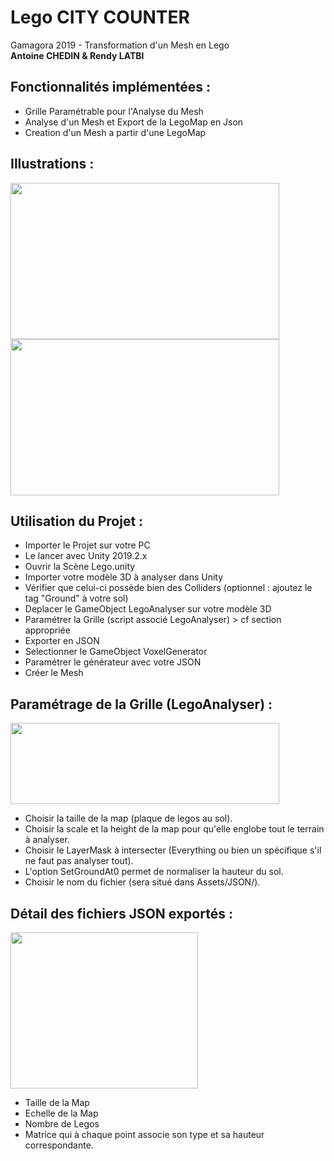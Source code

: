 # Lego CITY COUNTER
Gamagora 2019 - Transformation d'un Mesh en Lego<br>
**Antoine CHEDIN & Rendy LATBI**

## Fonctionnalités implémentées :
- Grille Paramétrable pour l'Analyse du Mesh
- Analyse d'un Mesh et Export de la LegoMap en Json
- Creation d'un Mesh a partir d'une LegoMap

## Illustrations : 
<img src="Assets/Img/Terrain.PNG" data-canonical-src="Assets/Img/Terrain.PNG" width="430" height="250" /> <img src="Assets/Img/Lego.PNG" data-canonical-src="Assets/Img/Lego.PNG" width="430" height="250" />

## Utilisation du Projet :
- Importer le Projet sur votre PC
- Le lancer avec Unity 2019.2.x
- Ouvrir la Scène Lego.unity
- Importer votre modèle 3D à analyser dans Unity
- Vérifier que celui-ci possède bien des Colliders (optionnel : ajoutez le tag "Ground" à votre sol)
- Deplacer le GameObject LegoAnalyser sur votre modèle 3D
- Paramétrer la Grille (script associé LegoAnalyser) > cf section appropriée
- Exporter en JSON
- Selectionner le GameObject VoxelGenerator
- Paramétrer le générateur avec votre JSON
- Créer le Mesh

## Paramétrage de la Grille (LegoAnalyser) :
<img src="Assets/Img/LegoAnalyser.PNG" data-canonical-src="Assets/Img/LegoAnalyser.PNG" width="430" height="130" /><br>
- Choisir la taille de la map (plaque de legos au sol).
- Choisir la scale et la height de la map pour qu'elle englobe tout le terrain à analyser.
- Choisir le LayerMask à intersecter (Everything ou bien un spécifique s'il ne faut pas analyser tout).
- L'option SetGroundAt0 permet de normaliser la hauteur du sol.
- Choisir le nom du fichier (sera situé dans Assets/JSON/).

## Détail des fichiers JSON exportés :
<img src="Assets/Img/JSON.PNG" data-canonical-src="Assets/Img/JSON.PNG" width="300" height="250" /><br>
- Taille de la Map
- Echelle de la Map
- Nombre de Legos
- Matrice qui à chaque point associe son type et sa hauteur correspondante.
